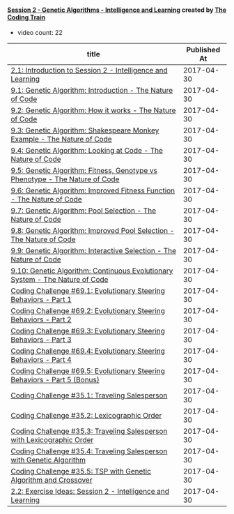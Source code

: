 

#### [Session 2 - Genetic Algorithms - Intelligence and Learning](https://www.youtube.com/playlist?list=PLRqwX-V7Uu6bw4n02JP28QDuUdNi3EXxJ) created by [The Coding Train](https://www.youtube.com/channel/UCvjgXvBlbQiydffZU7m1_aw)

* video count: 22 

| title                                                                                                                       | Published At |
| --------------------------------------------------------------------------------------------------------------------------- | ------------ |
| [2.1: Introduction to Session 2 - Intelligence and Learning](https://www.youtube.com/watch?v=c8gZguZWYik)                   | 2017-04-30   |
| [9.1: Genetic Algorithm: Introduction - The Nature of Code](https://www.youtube.com/watch?v=9zfeTw-uFCw)                    | 2017-04-30   |
| [9.2: Genetic Algorithm: How it works - The Nature of Code](https://www.youtube.com/watch?v=RxTfc4JLYKs)                    | 2017-04-30   |
| [9.3: Genetic Algorithm: Shakespeare Monkey Example - The Nature of Code](https://www.youtube.com/watch?v=nrKjSeoc7fc)      | 2017-04-30   |
| [9.4: Genetic Algorithm: Looking at Code - The Nature of Code](https://www.youtube.com/watch?v=-jv3CgDN9sc)                 | 2017-04-30   |
| [9.5: Genetic Algorithm: Fitness, Genotype vs Phenotype - The Nature of Code](https://www.youtube.com/watch?v=_of6UVV4HGo)  | 2017-04-30   |
| [9.6: Genetic Algorithm: Improved Fitness Function - The Nature of Code](https://www.youtube.com/watch?v=HzaLIO9dLbA)       | 2017-04-30   |
| [9.7: Genetic Algorithm: Pool Selection - The Nature of Code](https://www.youtube.com/watch?v=816ayuhDo0E)                  | 2017-04-30   |
| [9.8: Genetic Algorithm: Improved Pool Selection - The Nature of Code](https://www.youtube.com/watch?v=ETphJASzYes)         | 2017-04-30   |
| [9.9: Genetic Algorithm: Interactive Selection - The Nature of Code](https://www.youtube.com/watch?v=Zy_obitkyOE)           | 2017-04-30   |
| [9.10: Genetic Algorithm: Continuous Evolutionary System - The Nature of Code](https://www.youtube.com/watch?v=Sx_l2GxBC5w) | 2017-04-30   |
| [Coding Challenge #69.1: Evolutionary Steering Behaviors - Part 1](https://www.youtube.com/watch?v=flxOkx0yLrY)             | 2017-04-30   |
| [Coding Challenge #69.2: Evolutionary Steering Behaviors - Part 2](https://www.youtube.com/watch?v=XaOVH8ZSRNA)             | 2017-04-30   |
| [Coding Challenge #69.3: Evolutionary Steering Behaviors - Part 3](https://www.youtube.com/watch?v=vZUWTlK7D2Q)             | 2017-04-30   |
| [Coding Challenge #69.4: Evolutionary Steering Behaviors - Part 4](https://www.youtube.com/watch?v=ykOcaInciBI)             | 2017-04-30   |
| [Coding Challenge #69.5: Evolutionary Steering Behaviors - Part 5 (Bonus)](https://www.youtube.com/watch?v=VnFF5V5DS8s)     | 2017-04-30   |
| [Coding Challenge #35.1: Traveling Salesperson](https://www.youtube.com/watch?v=BAejnwN4Ccw)                                | 2017-04-30   |
| [Coding Challenge #35.2: Lexicographic Order](https://www.youtube.com/watch?v=goUlyp4rwiU)                                  | 2017-04-30   |
| [Coding Challenge #35.3: Traveling Salesperson with Lexicographic Order](https://www.youtube.com/watch?v=9Xy-LMAfglE)       | 2017-04-30   |
| [Coding Challenge #35.4: Traveling Salesperson with Genetic Algorithm](https://www.youtube.com/watch?v=M3KTWnTrU_c)         | 2017-04-30   |
| [Coding Challenge #35.5: TSP with Genetic Algorithm and Crossover](https://www.youtube.com/watch?v=hnxn6DtLYcY)             | 2017-04-30   |
| [2.2: Exercise Ideas: Session 2 - Intelligence and Learning](https://www.youtube.com/watch?v=zBGSWVh_Fyc)                   | 2017-04-30   |